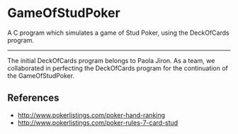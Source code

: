 # GameOfStudPoker #
A C program which simulates a game of Stud Poker, using the DeckOfCards program.

---
The initial DeckOfCards program belongs to Paola Jiron.
As a team, we collaborated in perfecting the DeckOfCards program for the continuation of the GameOfStudPoker.


## __References__ ##

- http://www.pokerlistings.com/poker-hand-ranking
- http://www.pokerlistings.com/poker-rules-7-card-stud
